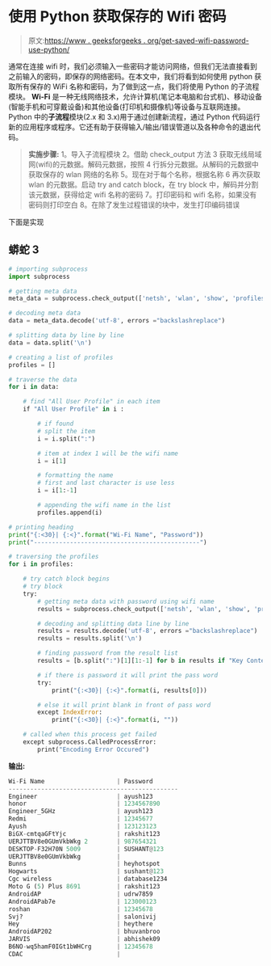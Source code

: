 # 使用 Python 获取保存的 Wifi 密码

> 原文:[https://www . geeksforgeeks . org/get-saved-wifi-password-use-python/](https://www.geeksforgeeks.org/getting-saved-wifi-passwords-using-python/)

通常在连接 wifi 时，我们必须输入一些密码才能访问网络，但我们无法直接看到之前输入的密码，即保存的网络密码。在本文中，我们将看到如何使用 python 获取所有保存的 WiFi 名称和密码，为了做到这一点，我们将使用 Python 的子流程模块。
**Wi-Fi** 是一种无线网络技术，允许计算机(笔记本电脑和台式机)、移动设备(智能手机和可穿戴设备)和其他设备(打印机和摄像机)等设备与互联网连接。
Python 中的**子流程**模块(2.x 和 3.x)用于通过创建新流程，通过 Python 代码运行新的应用程序或程序。它还有助于获得输入/输出/错误管道以及各种命令的退出代码。

> **实施步骤:**
> 1。导入子流程模块
> 2。借助 check_output 方法
> 3 获取无线局域网(wifi)的元数据。解码元数据，按照
> 4 行拆分元数据。从解码的元数据中获取保存的 wlan 网络的名称
> 5。现在对于每个名称，根据名称
> 6 再次获取 wlan 的元数据。启动 try and catch block，在 try block 中，解码并分割该元数据，获得给定 wifi 名称的密码
> 7。打印密码和 wifi 名称，如果没有密码则打印空白
> 8。在除了发生过程错误的块中，发生打印编码错误

下面是实现

## 蟒蛇 3

```py
# importing subprocess
import subprocess

# getting meta data
meta_data = subprocess.check_output(['netsh', 'wlan', 'show', 'profiles'])

# decoding meta data
data = meta_data.decode('utf-8', errors ="backslashreplace")

# splitting data by line by line
data = data.split('\n')

# creating a list of profiles
profiles = []

# traverse the data
for i in data:

    # find "All User Profile" in each item
    if "All User Profile" in i :

        # if found
        # split the item
        i = i.split(":")

        # item at index 1 will be the wifi name
        i = i[1]

        # formatting the name
        # first and last character is use less
        i = i[1:-1]

        # appending the wifi name in the list
        profiles.append(i)

# printing heading       
print("{:<30}| {:<}".format("Wi-Fi Name", "Password"))
print("----------------------------------------------")

# traversing the profiles       
for i in profiles:

    # try catch block begins
    # try block
    try:
        # getting meta data with password using wifi name
        results = subprocess.check_output(['netsh', 'wlan', 'show', 'profile', i, 'key = clear'])

        # decoding and splitting data line by line
        results = results.decode('utf-8', errors ="backslashreplace")
        results = results.split('\n')

        # finding password from the result list
        results = [b.split(":")[1][1:-1] for b in results if "Key Content" in b]

        # if there is password it will print the pass word
        try:
            print("{:<30}| {:<}".format(i, results[0]))

        # else it will print blank in front of pass word
        except IndexError:
            print("{:<30}| {:<}".format(i, ""))

    # called when this process get failed
    except subprocess.CalledProcessError:
        print("Encoding Error Occured")
```

**输出:**

```py
Wi-Fi Name                    | Password
-----------------------------------------------
Engineer                      | ayush123
honor                         | 1234567890
Engineer_5GHz                 | ayush123
Redmi                         | 12345677
Ayush                         | 123123123
BiGX-cmtqaGFtYjc              | rakshit123
UERJTTBV8e0GUmVkbWkg 2        | 987654321
DESKTOP-F32H70N 5009          | SUSHANT@123
UERJTTBV8e0GUmVkbWkg          | 
Bunns                         | heyhotspot
Hogwarts                      | sushant@123
Cgc wireless                  | database1234
Moto G (5) Plus 8691          | rakshit123
AndroidAP                     | udrw7859
AndroidAPab7e                 | 123000123
roshan                        | 12345678
Svj?                          | salonivij
Hey                           | heythere
AndroidAP202                  | bhuvanbroo
JARVIS                        | abhishek09
B6NO-wq5hamF0IGt1bWHCrg       | 12345678
CDAC                          | 
```